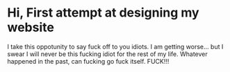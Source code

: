 # Hi, First attempt at designing my website

I take this oppotunity to say fuck off to you idiots. I am getting worse... but I swear I will never be this fucking idiot for the rest of my life. Whatever happened in the past, can fucking go fuck itself. FUCK!!!
